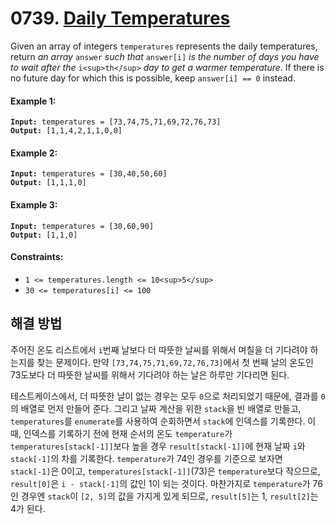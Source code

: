 # 0739. [Daily Temperatures](https://leetcode.com/problems/daily-temperatures/)

Given an array of integers `temperatures` represents the daily temperatures, return _an array_ `answer` _such that_ `answer[i]` _is the number of days you have to wait after the_ `i<sup>th</sup>` _day to get a warmer temperature_. If there is no future day for which this is possible, keep `answer[i] == 0` instead.

#### **Example 1:**

<pre><code><strong>Input:</strong> temperatures = [73,74,75,71,69,72,76,73]
<strong>Output:</strong> [1,1,4,2,1,1,0,0]</code></pre>

#### **Example 2:**

<pre><code><strong>Input:</strong> temperatures = [30,40,50,60]
<strong>Output:</strong> [1,1,1,0]</code></pre>

#### **Example 3:**

<pre><code><strong>Input:</strong> temperatures = [30,60,90]
<strong>Output:</strong> [1,1,0]</code></pre>

#### **Constraints:**

- `1 <= temperatures.length <= 10<sup>5</sup>`
- `30 <= temperatures[i] <= 100`

## 해결 방법

주어진 온도 리스트에서 `i`번째 날보다 더 따뜻한 날씨를 위해서 며칠을 더 기다려야 하는지를 찾는 문제이다. 만약 `[73,74,75,71,69,72,76,73]`에서 첫 번째 날의 온도인 73도보다 더 따뜻한 날씨를 위해서 기다려야 하는 날은 하루만 기다리면 된다.

테스트케이스에서, 더 따뜻한 날이 없는 경우는 모두 `0`으로 처리되었기 때문에, 결과를 `0`의 배열로 먼저 만들어 준다. 그리고 날짜 계산을 위한 `stack`을 빈 배열로 만들고, `temperatures`를 `enumerate`를 사용하여 순회하면서 `stack`에 인덱스를 기록한다. 이 때, 인덱스를 기록하기 전에 현재 순서의 온도 `temperature`가 `temperatures[stack[-1]]`보다 높을 경우 `result[stack[-1]]`에 현재 날짜 `i`와 `stack[-1]`의 차를 기록한다. `temperature`가 74인 경우를 기준으로 보자면 `stack[-1]`은 0이고, `temperatures[stack[-1]]`(73)은 `temperature`보다 작으므로, `result[0]`은 `i - stack[-1]`의 값인 1이 되는 것이다. 마찬가지로 `temperature`가 76인 경우엔 `stack`이 `[2, 5]`의 값을 가지게 있게 되므로, `result[5]`는 1, `result[2]`는 4가 된다.
